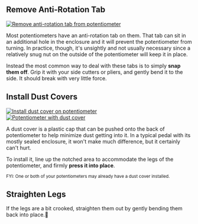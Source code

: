 ## Remove Anti-Rotation Tab

<div class="float-start d-inline-block me-3 mb-3" style="max-width:350px">
  <a data-fancybox href="/img/pot-remove-tab.png">
    <img class="img img-fluid" src="/img/thumb-pot-remove-tab.png" alt="Remove anti-rotation tab from potentiometer">
  </a>
</div>

Most potentiometers have an anti-rotation tab on them. That tab can sit in an additional hole in the enclosure and it will prevent the potentiometer from turning. In practice, though, it's unsightly and not usually necessary since a relatively snug nut on the outside of the potentiometer will keep it in place.

Instead the most common way to deal with these tabs is to simply **snap them off**. Grip it with your side cutters or pliers, and gently bend it to the side. It should break with very little force.

## Install Dust Covers

<div class="mb-3">
  <a data-fancybox href="/img/pot-install-dust-cover.png">
    <img class="img img-fluid" src="/img/thumb-pot-install-dust-cover.png" alt="Install dust cover on potentiometer">
  </a>
</div>

<div class="float-end d-inline-block ms-3 mb-3" style="max-width:350px">
  <a data-fancybox href="/img/pot-with-dust-cover.png">
    <img class="img img-fluid" src="/img/thumb-pot-with-dust-cover.png" alt="Potentiometer with dust cover">
  </a>
</div>

A dust cover is a plastic cap that can be pushed onto the back of potentiometer to help minimize dust getting into it. In a typical pedal with its mostly sealed enclosure, it won't make much difference, but it certainly can't hurt.

To install it, line up the notched area to accommodate the legs of the potentiometer, and firmly **press it into place**.

<small>FYI: One or both of your potentiometers may already have a dust cover installed.</small>

## Straighten Legs

If the legs are a bit crooked, straighten them out by gently bending them back into place.

